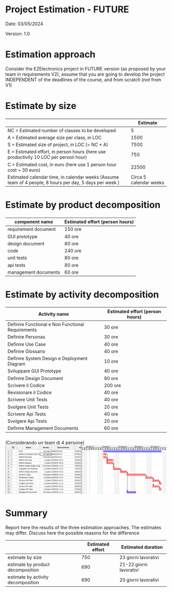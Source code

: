 # Project Estimation - FUTURE
Date: 03/05/2024

Version: 1.0


# Estimation approach
Consider the EZElectronics  project in FUTURE version (as proposed by your team in requirements V2), assume that you are going to develop the project INDEPENDENT of the deadlines of the course, and from scratch (not from V1)
# Estimate by size
### 
|             | Estimate                        |             
| ----------- | ------------------------------- |  
| NC =  Estimated number of classes to be developed   |             5                |             
|  A = Estimated average size per class, in LOC       |                1500           | 
| S = Estimated size of project, in LOC (= NC * A) | 7500 |
| E = Estimated effort, in person hours (here use productivity 10 LOC per person hour)  |           750                           |   
| C = Estimated cost, in euro (here use 1 person hour cost = 30 euro) | 22500| 
| Estimated calendar time, in calendar weeks (Assume team of 4 people, 8 hours per day, 5 days per week ) |       Circa 5 calendar weeks              |               

# Estimate by product decomposition
### 
|         component name    | Estimated effort (person hours)   |             
| ----------- | ------------------------------- | 
|requirement document    | 150 ore |
| GUI prototype | 40 ore |
|design document | 80 ore|
|code |240 ore|
| unit tests | 80 ore|
| api tests |80 ore |
| management documents  | 60 ore|



# Estimate by activity decomposition
### 
|         Activity name    | Estimated effort (person hours)   |             
| ----------- | ------------------------------- | 
| Definire Functional e Non Functional Requirements | 30 ore |
| Definire Personas | 30 ore | 
| Definire Use Case | 40 ore |
| Definire Glossario | 40 ore |
| Definire System Design e Deployment Diagram | 10 ore |
| Sviluppare GUI Prototype | 40 ore |
| Definire Design Document | 80 ore |
| Scrivere il Codice | 200 ore |
| Revisionare il Codice | 40 ore |
| Scrivere Unit Tests | 40 ore |
| Svolgere Unit Tests | 20 ore |
| Scrivere Api Tests | 40 ore |
| Svolgere Api Tests | 20 ore |
| Definire Management Documents | 60 ore |
###
(Considerando un team di 4 persone)
![alt text](resources/Ganttv2.png)


# Summary

Report here the results of the three estimation approaches. The  estimates may differ. Discuss here the possible reasons for the difference

|             | Estimated effort                        |   Estimated duration |          
| ----------- | ------------------------------- | ---------------|
| estimate by size |750| 23 giorni lavorativi
| estimate by product decomposition |690| 21-22 giorni lavorativi
| estimate by activity decomposition |690| 20 giorni lavorativi




